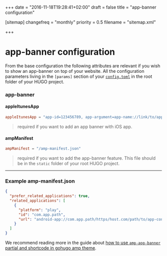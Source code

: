 +++
date = "2016-11-18T19:28:41+02:00"
draft = false
title = "app-banner configuration"

[sitemap]
  changefreq = "monthly"
  priority = 0.5
  filename = "sitemap.xml"
  
+++

# app-banner configuration

From the base configuration the following attributes are relevant if you wish to show an app-banner on top of your website. All the configuration parameters living in the `[params]` section of your [`config.toml`](/config/) in the root folder of your HUGO project.

### app-banner

#### appleItunesApp

```toml
appleItunesApp = "app-id=123456789, app-argument=app-name://link/to/app-content"
```

>  required if you want to add an app banner with iOS app.

#### ampManifest

```toml
ampManifest = "/amp-manifest.json"
```

>  required if you want to add the app-banner feature. This file should be in the `static` folder of your root HUGO project.

---

### Example amp-manifest.json

```json
{
  "prefer_related_applications": true,
  "related_applications": [
    {
      "platform": "play",
      "id": "com.app.path",
      "url": "android-app://com.app.path/https/host.com/path/to/app-content"
    }
  ]
}
```

We recommend reading more in the guide about [how to use `amp-app-banner` partial and shortcode in gohugo amp theme](/shortcodes/amp-app-banner/).
